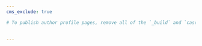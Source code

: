 ```yaml
---
cms_exclude: true

# To publish author profile pages, remove all of the `_build` and `cascade` settings below.

 
---
```

